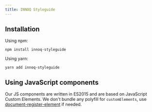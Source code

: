 ```yaml
---
title: INNOQ Styleguide
---
```


## Installation

Using npm:

    npm install innoq-styleguide

Using yarn:

    yarn add innoq-styleguide

## Using JavaScript components

Our JS components are written in ES2015 and are based on JavaScript Custom Elements.
We don't bundle any polyfill for `customElements`, use
[document-register-element](https://github.com/WebReflection/document-register-element)
if needed.
